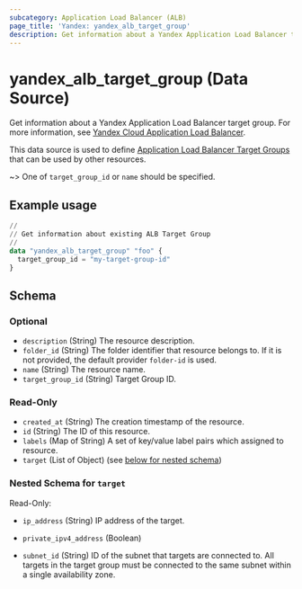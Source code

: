 ```yaml
---
subcategory: Application Load Balancer (ALB)
page_title: 'Yandex: yandex_alb_target_group'
description: Get information about a Yandex Application Load Balancer target group.
---
```


# yandex_alb_target_group (Data Source)

Get information about a Yandex Application Load Balancer target group. For more information, see [Yandex Cloud Application Load Balancer](https://yandex.cloud/docs/application-load-balancer/quickstart).

This data source is used to define [Application Load Balancer Target Groups](https://yandex.cloud/docs/application-load-balancer/concepts/target-group) that can be used by other resources.

~> One of `target_group_id` or `name` should be specified.

## Example usage

```terraform
//
// Get information about existing ALB Target Group
//
data "yandex_alb_target_group" "foo" {
  target_group_id = "my-target-group-id"
}
```

<!-- schema generated by tfplugindocs -->
## Schema

### Optional

- `description` (String) The resource description.
- `folder_id` (String) The folder identifier that resource belongs to. If it is not provided, the default provider `folder-id` is used.
- `name` (String) The resource name.
- `target_group_id` (String) Target Group ID.

### Read-Only

- `created_at` (String) The creation timestamp of the resource.
- `id` (String) The ID of this resource.
- `labels` (Map of String) A set of key/value label pairs which assigned to resource.
- `target` (List of Object) (see [below for nested schema](#nestedatt--target))

<a id="nestedatt--target"></a>
### Nested Schema for `target`

Read-Only:

- `ip_address` (String) IP address of the target.

- `private_ipv4_address` (Boolean)
- `subnet_id` (String) ID of the subnet that targets are connected to. All targets in the target group must be connected to the same subnet within a single availability zone.

